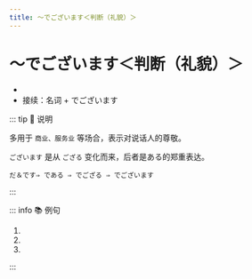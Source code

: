 ```yaml
---
title: ～でございます＜判断（礼貌）＞
---
```

            
# ～でございます＜判断（礼貌）＞

* <grammer-content sentence="意义：**判断句**的礼貌形式" />
* 接续：名词 + でございます

::: tip :bookmark: 说明

多用于 `商业、服务业` 等场合，表示对说话人的尊敬。

`ございます` 是从 `ござる` 变化而来，后者是ある的郑重表达。

`だ＆です⇒ である ⇒ でござる ⇒ でございます`

:::

::: info :books: 例句

1. <grammer-content id='1-9-6-0' sentence="7[階/かい]**でございます**。" trans="在7楼。" />
2. <grammer-content id='1-9-6-1' sentence="お[手洗/てあら]いは2[階/かい]**でございます**。" trans="洗手间在二楼。" />
3. <grammer-content id='1-9-6-2' sentence="はじめまして。加藤太郎の[母/はは]**でございます**。" trans="初次见面。我是加藤太郎的母亲。" />

:::
